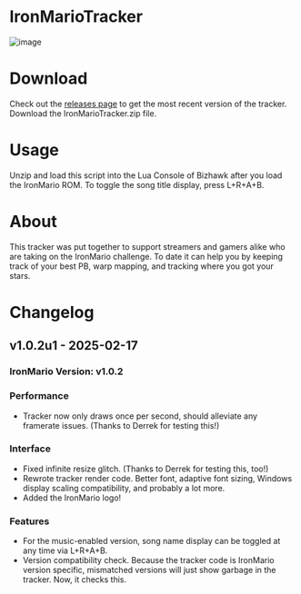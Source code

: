 # IronMarioTracker
![image](https://github.com/user-attachments/assets/600140ac-6c05-4884-890e-0fe145800843)

# Download
Check out the [releases page](https://github.com/WaffleSmacker/IronMarioTracker/releases) to get the most recent version of the tracker.
Download the IronMarioTracker.zip file.

# Usage
Unzip and load this script into the Lua Console of Bizhawk after you load the IronMario ROM.
To toggle the song title display, press L+R+A+B.

# About
This tracker was put together to support streamers and gamers alike who are taking on the IronMario challenge.
To date it can help you by keeping track of your best PB, warp mapping, and tracking where you got your stars.

# Changelog

## v1.0.2u1 - 2025-02-17

### IronMario Version: v1.0.2

### Performance

- Tracker now only draws once per second, should alleviate any framerate issues. (Thanks to Derrek for testing this!)

### Interface

- Fixed infinite resize glitch. (Thanks to Derrek for testing this, too!)
- Rewrote tracker render code. Better font, adaptive font sizing, Windows display scaling compatibility, and probably a lot more.
- Added the IronMario logo!

### Features

- For the music-enabled version, song name display can be toggled at any time via L+R+A+B.
- Version compatibility check. Because the tracker code is IronMario version specific, mismatched versions will just show garbage in the tracker. Now, it checks this.
